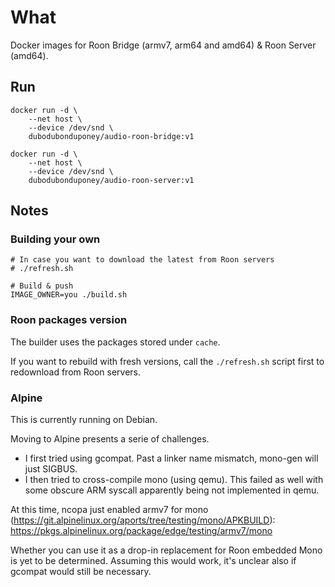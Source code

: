 # What

Docker images for Roon Bridge (armv7, arm64 and amd64) & Roon Server (amd64).

## Run

```
docker run -d \
    --net host \
    --device /dev/snd \
    dubodubonduponey/audio-roon-bridge:v1

docker run -d \
    --net host \
    --device /dev/snd \
    dubodubonduponey/audio-roon-server:v1
```

## Notes

### Building your own

```
# In case you want to download the latest from Roon servers
# ./refresh.sh

# Build & push
IMAGE_OWNER=you ./build.sh
```

### Roon packages version

The builder uses the packages stored under `cache`.

If you want to rebuild with fresh versions, call the `./refresh.sh` script first 
to redownload from Roon servers.

### Alpine

This is currently running on Debian.

Moving to Alpine presents a serie of challenges.

 * I first tried using gcompat. Past a linker name mismatch, mono-gen will just SIGBUS.
 * I then tried to cross-compile mono (using qemu). This failed as well with some obscure ARM syscall apparently being not implemented in qemu.

At this time, ncopa just enabled armv7 for mono (https://git.alpinelinux.org/aports/tree/testing/mono/APKBUILD): https://pkgs.alpinelinux.org/package/edge/testing/armv7/mono

Whether you can use it as a drop-in replacement for Roon embedded Mono is yet to be determined.
Assuming this would work, it's unclear also if gcompat would still be necessary.
